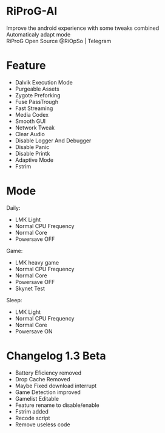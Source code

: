 # RiProG-AI

Improve the android experience with some tweaks combined <br />
Automaticaly adapt  mode <br />
RiProG Open Source @RiOpSo | Telegram  <br />

# Feature
- Dalvik Execution Mode
- Purgeable Assets
- Zygote Preforking
- Fuse PassTrough
- Fast Streaming
- Media Codex
- Smooth GUI
- Network Tweak
- Clear Audio
- Disable Logger And Debugger
- Disable Panic
- Disable Printk
- Adaptive Mode
- Fstrim

# Mode

Daily:
- LMK Light
- Normal CPU Frequency
- Normal Core
- Powersave OFF

Game:
- LMK heavy game
- Normal CPU Frequency
- Normal Core
- Powersave OFF
- Skynet Test

Sleep:
- LMK Light
- Normal CPU Frequency
- Normal Core
- Powersave ON

# Changelog 1.3 Beta

- Battery Eficiency removed
- Drop Cache Removed
- Maybe Fixed download interrupt
- Game Detection improved
- Gamelist Editable
- Feature rename to disable/enable
- Fstrim added
- Recode script
- Remove useless code
